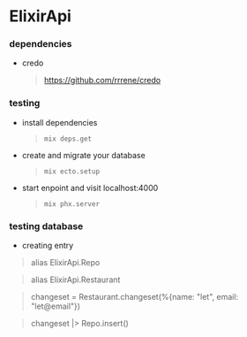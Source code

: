 # ElixirApi


### dependencies
* credo
  > https://github.com/rrrene/credo

### testing
- install dependencies
  > `mix deps.get`

- create and migrate your database
  > `mix ecto.setup`

- start enpoint and visit localhost:4000
  > `mix phx.server`

### testing database
- creating entry
> alias ElixirApi.Repo

> alias ElixirApi.Restaurant

> changeset = Restaurant.changeset(%{name: "let", email: 
"let@email"})

> changeset |> Repo.insert()

